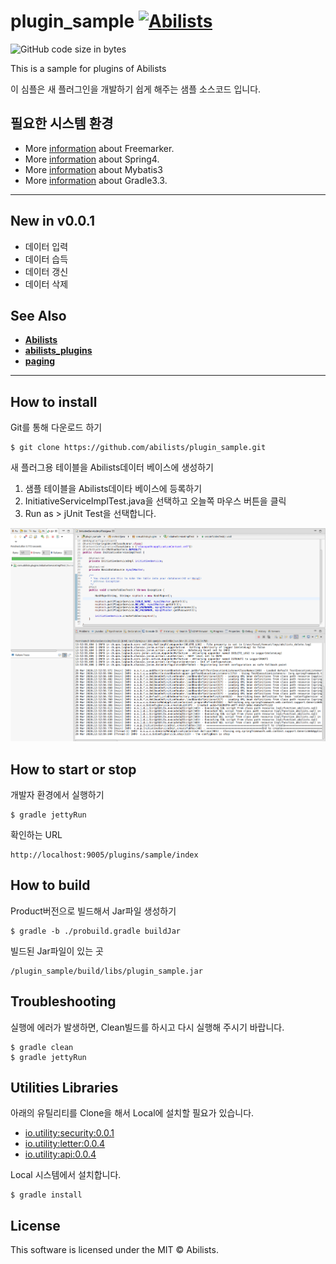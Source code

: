 # plugin_sample <a href="http://www.abilists.com" ><img src="https://github.com/minziappa/abilists_client/blob/master/src/main/webapp/static/apps/img/abilists/logo01.png" height="22" alt="Abilists"></a>

![GitHub code size in bytes](https://img.shields.io/github/languages/code-size/abilists/plugin_sample)

This is a sample for plugins of Abilists

이 심플은 새 플러그인을 개발하기 쉽게 해주는 샘플 소스코드 입니다.

## 필요한 시스템 환경

* More [information](http://freemarker.org) about Freemarker.
* More [information](http://projects.spring.io/spring-framework) about Spring4.
* More [information](http://blog.mybatis.org) about Mybatis3
* More [information](https://www.gradle.org) about Gradle3.3.

---

## New in v0.0.1

- 데이터 입력
- 데이터 습득
- 데이터 갱신
- 데이터 삭제

## See Also

- **[Abilists](https://github.com/abilists/abilists_client)**
- **[abilists_plugins](https://github.com/abilists/abilists_plugins)**
- **[paging](https://github.com/abilists/paging)**

---

## How to install

Git를 통해 다운로드 하기
```
$ git clone https://github.com/abilists/plugin_sample.git
```

새 플러그용 테이블을 Abilists데이터 베이스에 생성하기

1. 샘플 테이블을 Abilists데이타 베이스에 등록하기
2. InitiativeServiceImplTest.java을 선택하고 오늘쪽 마우스 버튼을 클릭
3. Run as > jUnit Test을 선택합니다.

![markdown](https://github.com/abilists/plugin_sample/blob/master/doc/img/sample01.png)

## How to start or stop

개발자 환경에서 실행하기
```
$ gradle jettyRun
```
확인하는 URL
```
http://localhost:9005/plugins/sample/index
```

## How to build

Product버전으로 빌드해서 Jar파일 생성하기
```
$ gradle -b ./probuild.gradle buildJar
```

빌드된 Jar파일이 있는 곳
```
/plugin_sample/build/libs/plugin_sample.jar
```

## Troubleshooting

실행에 에러가 발생하면, Clean빌드를 하시고 다시 실행해 주시기 바랍니다.
```
$ gradle clean
$ gradle jettyRun
```

## Utilities Libraries

아래의 유틸리티를 Clone을 해서 Local에 설치할 필요가 있습니다.

* [io.utility:security:0.0.1](https://github.com/abilists/security_utility)
* [io.utility:letter:0.0.4](https://github.com/abilists/letter_utility)
* [io.utility:api:0.0.4](https://github.com/abilists/api_utility)

Local 시스템에서 설치합니다.
```
$ gradle install
```

## License
This software is licensed under the MIT © Abilists.
